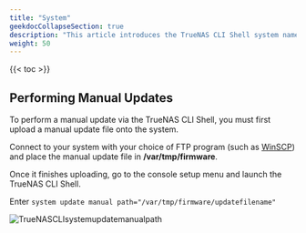 ```yaml
---
title: "System"
geekdocCollapseSection: true
description: "This article introduces the TrueNAS CLI Shell system namespace, used to access child namespaces and commands including acme, advanced, alert, boot, bootenv, certificate, config, core, failover, general, keychain_credential, kmip, mail, ntp_server, reporting, support, system_dataset, truecommand, truenas, tunable, update, and version." 
weight: 50
---
```


{{< toc >}}

## Performing Manual Updates

To perform a manual update via the TrueNAS CLI Shell, you must first upload a manual update file onto the system.

Connect to your system with your choice of FTP program (such as [WinSCP](https://winscp.net/eng/index.php)) and place the manual update file in **/var/tmp/firmware**.

Once it finishes uploading, go to the console setup menu and launch the TrueNAS CLI Shell.

Enter `system update manual path="/var/tmp/firmware/updatefilename"`

![TrueNASCLIsystemupdatemanualpath](/images/SCALE/TrueNASCLIsystemupdatemanualpath.png "Manual Update")